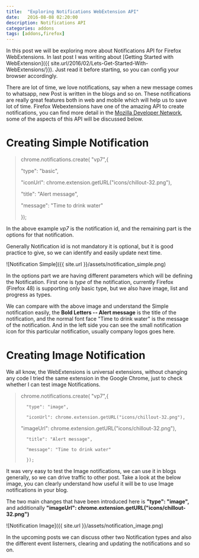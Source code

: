 ```yaml
---
title:  "Exploring Notifications WebExtension API"
date:   2016-08-08 02:20:00
description: Notifications API
categories: addons
tags: [addons,firefox]
---
```


In this post we will be exploring more about Notifications API for Firefox WebExtensions. In last post I was writing about [Getting Started with WebExtension]({{ site.url/2016/02/Lets-Get-Started-With-WebExtensions/}}). Just read it before starting, so you can config your browser accordingly. 

There are lot of time, we love notifications, say when a new message comes to whatsapp, new Post is written in the blogs and so on. These notifications are really great features both in web and mobile which will help us to save lot of time. Firefox Webextensions have one of the amazing API to create notifications, you can find more detail in the [Mozilla Developer Network](https://developer.mozilla.org/en-US/Add-ons/WebExtensions/API/Notifications), some of the aspects of this API will be discussed below.

**Creating Simple Notification**
================================

>
>	 chrome.notifications.create( "vp7",{
>    
>	"type": "basic",
>    
>	"iconUrl": chrome.extension.getURL("icons/chillout-32.png"),
>    
>	"title": "Alert message",
>    
>	"message": "Time to drink water"
>  
>	});


In the above example *vp7* is the notification id, and the remaining part is the options for that notification.

Generally Notification id is not mandatory it is optional, but it is good practice to give, so we can identify and easily update next time.

![Notification Simple]({{ site.url }}/assets/notification_simple.png)

In the options part we are having different parameters which will be defining the Notification. First one is *type* of the notification, currently Firefox (Firefox 48) is supporting only basic type, but we also have image, list and progress as types.

We can compare with the above image and understand the Simple notification easily, the **Bold Letters -- Alert message** is the title of the notification, and the normal font face "Time to drink water" is the message of the notification. And in the left side you can see the small notification icon for this particular notification, usually company logos goes here.

**Creating Image Notification**
===============================
We all know, the WebExtensions is universal extensions, without changing any code I tried the same extension in the Google Chrome, just to check whether I can test image Notifications.


>
> 	chrome.notifications.create( "vp7",{
> 
>       "type": "image",
> 
>       "iconUrl": chrome.extension.getURL("icons/chillout-32.png"),
> 	
>	"imageUrl": chrome.extension.getURL("icons/chillout-32.png"),
>
>       "title": "Alert message",
> 
>       "message": "Time to drink water"
> 
>       });


It was very easy to test the Image notifications, we can use it in blogs generally, so we can drive traffic to other post. Take a look at the below image, you can clearly understand how useful it will be to use Image notifications in your blog.

The two main changes that have been introduced here is **"type": "image",** and additionally **"imageUrl": chrome.extension.getURL("icons/chillout-32.png")** 


![Notification Image]({{ site.url }}/assets/notification_image.png)



In the upcoming posts we can discuss other two Notification types and also the different event listerners, clearing and updating the notifications and so on.
